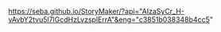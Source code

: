 https://seba.github.io/StoryMaker/?api="AIzaSyCr_H-vAvbY2tvu5l7lGcdHzLvzsplErrA"&eng="c3851b038348b4cc5"
